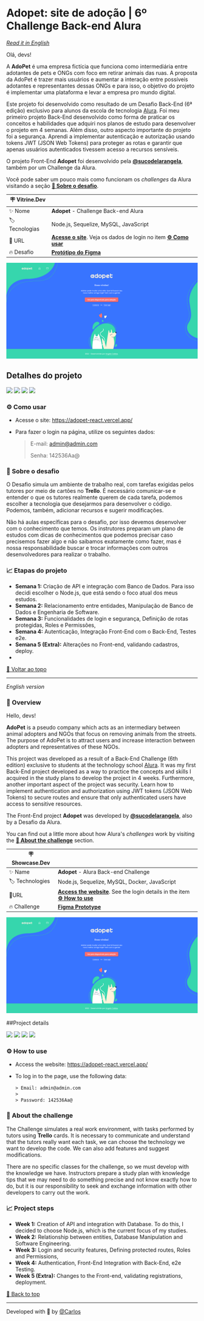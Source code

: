 <div id='top'>

# Adopet: site de adoção | 6º Challenge Back-end Alura

</div>

_[Read it in English](#English)_

Olá, devs!

A **AdoPet** é uma empresa fictícia que funciona como intermediária entre adotantes de pets e ONGs com foco em retirar animais das ruas. A proposta da AdoPet é trazer mais usuários e aumentar a interação entre possíveis adotantes e representantes dessas ONGs e para isso, o objetivo do projeto é implementar uma plataforma e levar a empresa pro mundo digital.

Este projeto foi desenvolvido como resultado de um Desafio Back-End (6ª edição) exclusivo para alunos da escola de tecnologia [Alura](https://www.alura.com.br). Foi meu primeiro projeto Back-End desenvolvido como forma de praticar os conceitos e habilidades que adquiri nos planos de estudo para desenvolver o projeto em 4 semanas. Além disso, outro aspecto importante do projeto foi a segurança. Aprendi a implementar autenticação e autorização usando tokens JWT (JSON Web Tokens) para proteger as rotas e garantir que apenas usuários autenticados tivessem acesso a recursos sensíveis. 

O projeto Front-End **Adopet** foi desenvolvido pela [**@sucodelarangela**](https://github.com/sucodelarangela/adopet), também por um Challenge da Alura. 

Você pode saber um pouco mais como funcionam os _challenges_ da Alura visitando a seção [**🦾 Sobre o desafio**](#challenge).

| 🪧 Vitrine.Dev  |     |
| -------------- | --- |
| ✨ Nome        | **Adopet** - Challenge  Back-end Alura |
| 🏷️ Tecnologias |Node.js, Sequelize, MySQL, JavaScript |
| 🚀 URL         | [**Acesse o site**](https://adopet-react.vercel.app/). Veja os dados de login no item [**⚙️ Como usar**](#howto) |
| 🔥 Desafio     | [**Protótipo do Figma**](https://www.figma.com/file/TlfkDoIu8uyjZNla1T8TpH/Challenge---Adopet)                 |

![](https://raw.githubusercontent.com/sucodelarangela/adopet/main/public/og-image.png#vitrinedev)

## Detalhes do projeto

<div>
  <img src="https://img.shields.io/badge/Node%20js-339933?style=for-the-badge&logo=nodedotjs&logoColor=white"/>
  <img src="https://img.shields.io/badge/JavaScript-F7DF1E?style=for-the-badge&logo=javascript&logoColor=black">
  <img src="https://img.shields.io/badge/Sequelize-52B0E7?style=for-the-badge&logo=Sequelize&logoColor=white">
  <img src="https://img.shields.io/badge/MySQL-005C84?style=for-the-badge&logo=mysql&logoColor=white"/>

### ⚙️ Como usar

-   Acesse o site: https://adopet-react.vercel.app/
-   Para fazer o login na página, utilize os seguintes dados:

    > E-mail: admin@admin.com
    >
    > Senha: 142536Aa@

<div id="howto">

### 🦾 Sobre o desafio

</div>

O Desafio simula um ambiente de trabalho real, com tarefas exigidas pelos tutores por meio de cartões no **Trello**. É necessário comunicar-se e entender o que os tutores realmente querem de cada tarefa, podemos escolher a tecnologia que desejarmos para desenvolver o código. Podemos, também, adicionar recursos e sugerir modificações.

Não há aulas específicas para o desafio, por isso devemos desenvolver com o conhecimento que temos. Os instrutores preparam um plano de estudos com dicas de conhecimentos que podemos precisar caso precisemos fazer algo e não saibamos exatamente como fazer, mas é nossa responsabilidade buscar e trocar informações com outros desenvolvedores para realizar o trabalho.


### 📈 Etapas do projeto

-   **Semana 1:** Criação de API e integração com Banco de Dados. Para isso decidi escolher o Node.js, que está sendo o foco atual dos meus estudos.
-   **Semana 2:** Relacionamento entre entidades, Manipulação de Banco de Dados e Engenharia de Software.
-   **Semana 3:** Funcionalidades de login e segurança, Definição de rotas protegidas, Roles e Permissões, 
-   **Semana 4:** Autenticação, Integração Front-End com o Back-End, Testes e2e.
-   **Semana 5 (Extra):** Alterações no Front-end, validando cadastros, deploy.
-   


<a href='#top'>🔼 Voltar ao topo</a>

---

<div id="English">

_English version_

</div>

### 🔎 Overview

Hello, devs!

**AdoPet** is a pseudo company which acts as an intermediary between animal adopters and NGOs that focus on removing animals from the streets. The purpose of AdoPet is to attract users and increase interaction between adopters and representatives of these NGOs.

This project was developed as a result of a Back-End Challenge (6th edition) exclusive to students at the technology school [Alura](https://www.alura.com.br). It was my first Back-End project developed as a way to practice the concepts and skills I acquired in the study plans to develop the project in 4 weeks. Furthermore, another important aspect of the project was security. Learn how to implement authentication and authorization using JWT tokens (JSON Web Tokens) to secure routes and ensure that only authenticated users have access to sensitive resources.

The Front-End project **Adopet** was developed by [**@sucodelarangela**](https://github.com/sucodelarangela/adopet), also by a Desafio da Alura.

You can find out a little more about how Alura's _challenges_ work by visiting the [**🦾 About the challenge**](#challenge) section.

| 🪧 Showcase.Dev | |
| -------------- | --- |
| ✨ Name | **Adopet** - Alura Back-end Challenge |
| 🏷️ Technologies |Node.js, Sequelize, MySQL, Docker, JavaScript |
| 🚀URL | [**Access the website**](https://adopet-react.vercel.app/). See the login details in the item [**⚙️ How to use**](#howto) |
| 🔥 Challenge | [**Figma Prototype**](https://www.figma.com/file/TlfkDoIu8uyjZNla1T8TpH/Challenge---Adopet) |

![](https://raw.githubusercontent.com/sucodelarangela/adopet/main/public/og-image.png#vitrinedev)

##Project details

<div>
    <img src="https://img.shields.io/badge/Node%20js-339933?style=for-the-badge&logo=nodedotjs&logoColor=white"/>
    <img src="https://img.shields.io/badge/JavaScript-F7DF1E?style=for-the-badge&logo=javascript&logoColor=black">
    <img src="https://img.shields.io/badge/Sequelize-52B0E7?style=for-the-badge&logo=Sequelize&logoColor=white">
    <img src="https://img.shields.io/badge/MySQL-005C84?style=for-the-badge&logo=mysql&logoColor=white"/>

### ⚙️ How to use

- Access the website: https://adopet-react.vercel.app/
- To log in to the page, use the following data:

      > Email: admin@admin.com
      >
      > Password: 142536Aa@

<div id="how to">

### 🦾 About the challenge

</div>

The Challenge simulates a real work environment, with tasks performed by tutors using **Trello** cards. It is necessary to communicate and understand that the tutors really want each task, we can choose the technology we want to develop the code. We can also add features and suggest modifications.

There are no specific classes for the challenge, so we must develop with the knowledge we have. Instructors prepare a study plan with knowledge tips that we may need to do something precise and not know exactly how to do, but it is our responsibility to seek and exchange information with other developers to carry out the work.

### 📈 Project steps

- **Week 1:** Creation of API and integration with Database. To do this, I decided to choose Node.js, which is the current focus of my studies.
- **Week 2:** Relationship between entities, Database Manipulation and Software Engineering.
- **Week 3:** Login and security features, Defining protected routes, Roles and Permissions,
- **Week 4:** Authentication, Front-End Integration with Back-End, e2e Testing.
- **Week 5 (Extra):** Changes to the Front-end, validating registrations, deployment.

<a href='#top'>🔼 Back to top</a>

---

Developed with 🧡 by [@Carlos](https://github.com/end223)